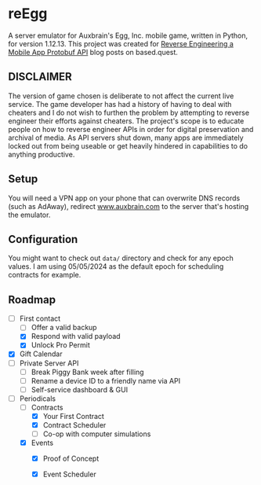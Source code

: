# reEgg
A server emulator for Auxbrain's Egg, Inc. mobile game, written in Python, for version 1.12.13.
This project was created for [Reverse Engineering a Mobile App Protobuf API](https://based.quest/reverse-engineering-a-mobile-app-protobuf-api/) blog posts on based.quest.

## DISCLAIMER
The version of game chosen is deliberate to not affect the current live service. The game developer has had a history of having to
deal with cheaters and I do not wish to furthen the problem by attempting to reverse engineer their efforts against cheaters.
The project's scope is to educate people on how to reverse engineer APIs in order for digital preservation and archival of media.
As API servers shut down, many apps are immediately locked out from being useable or get heavily hindered in capabilities to do anything productive.

## Setup
You will need a VPN app on your phone that can overwrite DNS records (such as AdAway), redirect www.auxbrain.com to the server that's hosting the emulator.

## Configuration
You might want to check out `data/` directory and check for any epoch values. I am using 05/05/2024 as the default epoch for scheduling contracts for example.

## Roadmap
- [ ] First contact
  - [ ] Offer a valid backup
  - [x] Respond with valid payload
  - [x] Unlock Pro Permit
- [x] Gift Calendar
- [ ] Private Server API
  - [ ] Break Piggy Bank week after filling
  - [ ] Rename a device ID to a friendly name via API
  - [ ] Self-service dashboard & GUI
- [ ] Periodicals
  - [ ] Contracts
    - [x] Your First Contract
    - [x] Contract Scheduler
    - [ ] Co-op with computer simulations
  - [x] Events
    - [x] Proof of Concept
    - [x] Event Scheduler

